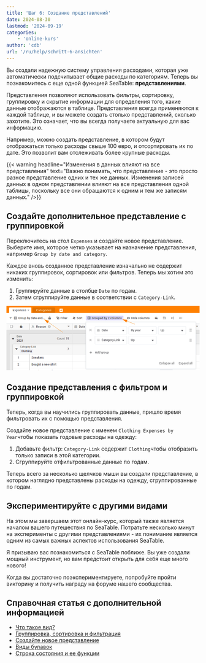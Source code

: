```yaml
---
title: 'Шаг 6: Создание представлений'
date: 2024-08-30
lastmod: '2024-09-19'
categories:
    - 'online-kurs'
author: 'cdb'
url: '/ru/help/schritt-6-ansichten'
---
```


Вы создали надежную систему управления расходами, которая уже автоматически подсчитывает общие расходы по категориям. Теперь вы познакомитесь с еще одной функцией SeaTable: **представлениями**.

Представления позволяют использовать фильтры, сортировку, группировку и скрытие информации для определения того, какие данные отображаются в таблице. Представления всегда применяются к каждой таблице, и вы можете создать столько представлений, сколько захотите. Это означает, что вы всегда получаете актуальную для вас информацию.

Например, можно создать представление, в котором будут отображаться только расходы свыше 100 евро, и отсортировать их по дате. Это позволит вам отслеживать более крупные расходы.

{{< warning  headline="Изменения в данных влияют на все представления"  text="Важно понимать, что представление - это просто разное представление одних и тех же данных. Изменения записей данных в одном представлении влияют на все представления одной таблицы, поскольку все они обращаются к одним и тем же записям данных." />}}

## Создайте дополнительное представление с группировкой

Переключитесь на стол `Expenses` и создайте новое представление. Выберите имя, которое четко указывает на назначение представления, например `Group by date and category`.

Каждое вновь созданное представление изначально не содержит никаких группировок, сортировок или фильтров. Теперь мы хотим это изменить:

1. Группируйте данные в столбце `Date` по годам.
2. Затем сгруппируйте данные в соответствии с `Category-Link`.

![](images/lvl1-view-groups.png)

## Создание представления с фильтром и группировкой

Теперь, когда вы научились группировать данные, пришло время фильтровать их с помощью представления.

Создайте новое представление с именем `Clothing Expenses by Year`чтобы показать годовые расходы на одежду:

1. Добавьте фильтр: `Category-Link` содержит `Clothing`чтобы отобразить только записи в этой категории.
2. Сгруппируйте отфильтрованные данные по годам.

Теперь всего за несколько щелчков мыши вы создали представление, в котором наглядно представлены расходы на одежду, сгруппированные по годам.

## Экспериментируйте с другими видами

На этом мы завершаем этот онлайн-курс, который также является началом вашего путешествия по SeaTable. Потратьте несколько минут на эксперименты с другими представлениями - их понимание является одним из самых важных аспектов использования SeaTable.

Я призываю вас познакомиться с SeaTable поближе. Вы уже создали мощный инструмент, но вам предстоит открыть для себя еще много нового!

Когда вы достаточно поэкспериментируете, попробуйте пройти викторину и получить награду на форуме нашего сообщества.

## Справочная статья с дополнительной информацией

- [Что такое вид?](https://seatable.io/ru/docs/grundlagen-von-ansichten/was-ist-eine-ansicht/)
- [Группировка, сортировка и фильтрация](https://seatable.io/ru/docs/grundlagen-von-ansichten/gruppierung-sortierung-und-filter/)
- [Создайте новое представление](https://seatable.io/ru/docs/grundlagen-von-ansichten/anlegen-einer-neuen-ansicht/)
- [Виды булавок](https://seatable.io/ru/docs/grundlagen-von-ansichten/ansichten-pinnen/)
- [Строка состояния и ее функции](https://seatable.io/ru/docs/ansichtsoptionen/die-status-zeile-und-ihre-funktionen/)
